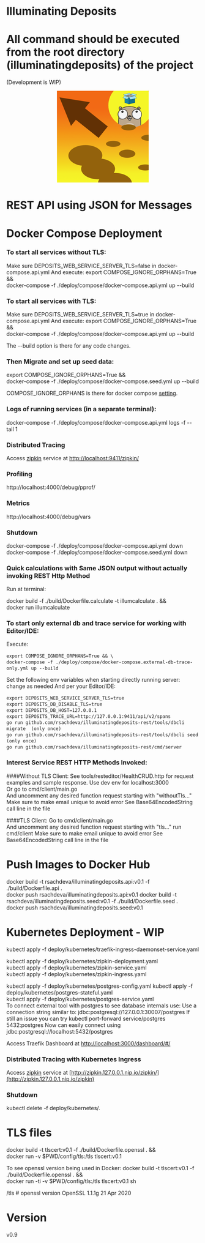 # Illuminating Deposits
# All command should be executed from the root directory (illuminatingdeposits) of the project 
(Development is WIP)

<p align="center">
<img src="./logo.png" alt="Illuminating Deposits Project Logo" title="Illuminating Deposits Project Logo" />
</p>

# REST API using JSON for Messages
# Docker Compose Deployment
 
### To start all services without TLS:
Make sure DEPOSITS_WEB_SERVICE_SERVER_TLS=false in docker-compose.api.yml
And execute:
export COMPOSE_IGNORE_ORPHANS=True && \
docker-compose -f ./deploy/compose/docker-compose.api.yml up --build
 
### To start all services with TLS:
Make sure DEPOSITS_WEB_SERVICE_SERVER_TLS=true in docker-compose.api.yml
And execute:
export COMPOSE_IGNORE_ORPHANS=True && \
docker-compose -f ./deploy/compose/docker-compose.api.yml up --build

The --build option is there for any code changes.


### Then Migrate and set up seed data:
export COMPOSE_IGNORE_ORPHANS=True && \
docker-compose -f ./deploy/compose/docker-compose.seed.yml up --build

COMPOSE_IGNORE_ORPHANS is there for 
docker compose [setting](https://docs.docker.com/compose/reference/envvars/#compose_ignore_orphans).

### Logs of running services (in a separate terminal):
docker-compose -f ./deploy/compose/docker-compose.api.yml logs -f --tail 1  

### Distributed Tracing
Access [zipkin](https://zipkin.io/) service at [http://localhost:9411/zipkin/](http://localhost:9411/zipkin/)  

### Profiling
http://localhost:4000/debug/pprof/

### Metrics
http://localhost:4000/debug/vars

### Shutdown 

docker-compose -f ./deploy/compose/docker-compose.api.yml down  
docker-compose -f ./deploy/compose/docker-compose.seed.yml down

### Quick calculations with Same JSON output without actually invoking REST Http Method
Run at terminal:

docker build -f ./build/Dockerfile.calculate -t illumcalculate  . && \
docker run illumcalculate

### To start only external db and trace service for working with Editor/IDE:
Execute:
``` 
export COMPOSE_IGNORE_ORPHANS=True && \
docker-compose -f ./deploy/compose/docker-compose.external-db-trace-only.yml up --build
```

Set the following env variables when starting directly running server: change as needed
And per your Editor/IDE:
```
export DEPOSITS_WEB_SERVICE_SERVER_TLS=true
export DEPOSITS_DB_DISABLE_TLS=true
export DEPOSITS_DB_HOST=127.0.0.1
export DEPOSITS_TRACE_URL=http://127.0.0.1:9411/api/v2/spans
go run github.com/rsachdeva/illuminatingdeposits-rest/tools/dbcli migrate  (only once)
go run github.com/rsachdeva/illuminatingdeposits-rest/tools/dbcli seed     (only once)
go run github.com/rsachdeva/illuminatingdeposits-rest/cmd/server
```

### Interest Service REST HTTP Methods Invoked:

####Without TLS Client: 
See tools/resteditor/HealthCRUD.http for request examples and sample response.
Use dev env for localhost:3000  
Or go to cmd/client/main.go  
And uncomment any desired function request starting with "withoutTls..."
Make sure to make email unique to avoid error
See Base64EncodedString call line in the file

####TLS Client: 
Go to cmd/client/main.go  
And uncomment any desired function request starting with "tls..."
run cmd/client
Make sure to make email unique to avoid error
See Base64EncodedString call line in the file

# Push Images to Docker Hub

docker build -t rsachdeva/illuminatingdeposits.api:v0.1 -f ./build/Dockerfile.api .  
docker push rsachdeva/illuminatingdeposits.api:v0.1 
docker build -t rsachdeva/illuminatingdeposits.seed:v0.1 -f ./build/Dockerfile.seed .  
docker push rsachdeva/illuminatingdeposits.seed:v0.1  

# Kubernetes Deployment - WIP

kubectl apply -f deploy/kubernetes/traefik-ingress-daemonset-service.yaml 

kubectl apply -f deploy/kubernetes/zipkin-deployment.yaml   
kubectl apply -f deploy/kubernetes/zipkin-service.yaml   
kubectl apply -f deploy/kubernetes/zipkin-ingress.yaml  

kubectl apply -f deploy/kubernetes/postgres-config.yaml 
kubectl apply -f deploy/kubernetes/postgres-stateful.yaml  
kubectl apply -f deploy/kubernetes/postgres-service.yaml  
To connect external tool with postgres to see database internals use:
Use a connection string similar to:
jdbc:postgresql://127.0.0.1:30007/postgres
If still an issue you can try
kubectl port-forward service/postgres 5432:postgres
Now can easily connect using
jdbc:postgresql://localhost:5432/postgres

Access Traefik Dashboard at [http://localhost:3000/dashboard/#/](http://localhost:3000/dashboard/#/)   

### Distributed Tracing with Kubernetes Ingress

Access [zipkin](https://zipkin.io/) service at [http://zipkin.127.0.0.1.nip.io/zipkin/](http://zipkin.127.0.0.1.nip.io/zipkin)  

### Shutdown

kubectl delete -f deploy/kubernetes/.

# TLS files
docker build -t tlscert:v0.1 -f ./build/Dockerfile.openssl . && \
docker run -v $PWD/config/tls:/tls tlscert:v0.1

To see openssl version being used in Docker:
docker build -t tlscert:v0.1 -f ./build/Dockerfile.openssl . && \
docker run -ti -v $PWD/config/tls:/tls tlscert:v0.1 sh

/tls # openssl version
OpenSSL 1.1.1g  21 Apr 2020


# Version
v0.9